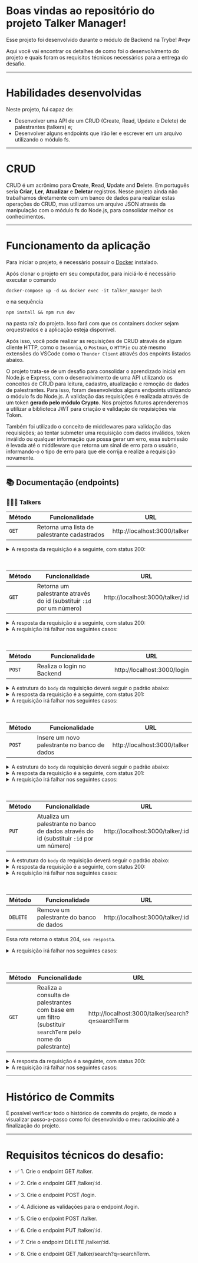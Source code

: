 # Boas vindas ao repositório do projeto <b>Talker Manager</b>!

Esse projeto foi desenvolvido durante o módulo de Backend na Trybe! #vqv 

Aqui você vai encontrar os detalhes de como foi o desenvolvimento do projeto e quais foram os requisitos técnicos necessários para a entrega do desafio.

---

# Habilidades desenvolvidas

Neste projeto, fui capaz de:

- Desenvolver uma API de um CRUD (Create, Read, Update e Delete) de palestrantes (talkers) e;
- Desenvolver alguns endpoints que irão ler e escrever em um arquivo utilizando o módulo fs.

---

# CRUD

CRUD é um acrônimo para **C**reate, **R**ead, **U**pdate and **D**elete. Em português seria **Criar**, **Ler**, **Atualizar** e **Deletar** registros. Nesse projeto ainda não trabalhamos diretamente com um banco de dados para realizar estas operações do CRUD, mas utilizamos um arquivo JSON através da manipulação com o módulo fs do Node.js, para consolidar melhor os conhecimentos.

---

# Funcionamento da aplicação

Para iniciar o projeto, é necessário possuir o [Docker](https://docs.docker.com/engine/install/ubuntu/) instalado.

Após clonar o projeto em seu computador, para iniciá-lo é necessário executar o comando
```
docker-compose up -d && docker exec -it talker_manager bash
```
e na sequência
```
npm install && npm run dev
```
na pasta raíz do projeto. Isso fará com que os containers docker sejam orquestrados e a aplicação esteja disponível.

Após isso, você pode realizar as requisições de CRUD através de algum cliente HTTP, como o `Insomnia`, o `Postman`, o `HTTPie` ou até mesmo extensões do VSCode como o `Thunder Client` através dos enpoints listados abaixo.

O projeto trata-se de um desafio para consolidar o aprendizado inicial em Node.js e Express, com o desenvolvimento de uma API utilizando os conceitos de CRUD para leitura, cadastro, atualização e remoção de dados de palestrantes. Para isso, foram desenvolvidos alguns endpoints utilizando o módulo fs do Node.js. A validação das requisições é realizada através de um token **gerado pelo módulo Crypto**. Nos projetos futuros aprenderemos a utilizar a biblioteca JWT para criação e validação de requisições via Token.

Também foi utilizado o conceito de middlewares para validação das requisições; ao tentar submeter uma requisição com dados inválidos, token inválido ou qualquer informação que possa gerar um erro, essa submissão é levada até o middleware que retorna um sinal de erro para o usuário, informando-o o tipo de erro para que ele corrija e realize a requisição novamente.

---

## 📚 Documentação (endpoints)

### 👨🏻‍💼 Talkers
| Método | Funcionalidade                               | URL                          |
| ------ | -------------------------------------------- | ---------------------------- |
| `GET`  | Retorna uma lista de palestrante cadastrados | http://localhost:3000/talker |

<details>
  <summary>A resposta da requisição é a seguinte, com status 200:</summary>
  
```json
[
  {
    "name": "Henrique Albuquerque",
    "age": 62,
    "id": 1,
    "talk": {
      "watchedAt": "23/10/2020",
      "rate": 5
    }
  },
  {
    "name": "Heloísa Albuquerque",
    "age": 67,
    "id": 2,
    "talk": {
      "watchedAt": "23/10/2020",
      "rate": 5
    }
  },
  {
    "name": "Ricardo Xavier Filho",
    "age": 33,
    "id": 3,
    "talk": {
        "watchedAt": "23/10/2020",
        "rate": 5
    }
  },
  {
    "name": "Marcos Costa",
    "age": 24,
    "id": 4,
    "talk": {
      "watchedAt": "23/10/2020",
      "rate": 5
    }
  }
]
```

</details>
<br>
<br>

| Método | Funcionalidade                                                        | URL                              |
| ------ | --------------------------------------------------------------------- | -------------------------------- |
| `GET`  | Retorna um palestrante através do id (substituir `:id` por um número) | http://localhost:3000/talker/:id |

<details>
  <summary>A resposta da requisição é a seguinte, com status 200:</summary>
  
```json
{
  "name": "Henrique Albuquerque",
  "age": 62,
  "id": 1,
  "talk": {
    "watchedAt": "23/10/2020",
    "rate": 5
  }
}
```

</details>

<details>
  <summary>A requisição irá falhar nos seguintes casos:</summary>
  - A rota retorna o código <code>400</code>, com a mensagem <code>Pessoa palestrante não encontrada</code> caso o id seja inválido;
</details>
<br>
<br>

| Método | Funcionalidade             | URL                         |
| ------ | -------------------------- | --------------------------- |
| `POST` | Realiza o login no Backend | http://localhost:3000/login |

<details>
  <summary>A estrutura do <code>body</code> da requisição deverá seguir o padrão abaixo:</summary>
  
```json
{
  "email": "email@email.com",
  "password": "123456"
}
```

</details>

<details>
  <summary>A resposta da requisição é a seguinte, com status 201:</summary>
  
```json
{
  "token": "36ff25cbe01d68e7"
}
```

</details>

<details>
  <summary>A requisição irá falhar nos seguintes casos:</summary>
  - A rota retorna o código <code>400</code>, com a mensagem <code>O campo "email" é obrigatório</code> caso nenhum e-mail seja informado no body da requisição;<br>
  - A rota retorna o código <code>400</code>, com a mensagem <code>O "email" deve ter o formato "email@email.com"</code> caso seja informado algo diferente de um e-mail no body da requisição;<br>
  - A rota retorna o código <code>400</code>, com a mensagem <code>O campo "password" é obrigatório</code> caso nenhuma senha seja passada no body da requisição;<br>
  - A rota retorna o código <code>400</code>, com a mensagem <code>O "password" deve ter pelo menos 6 caracteres</code> caso uma senha pequena seja passada no body da requisição.
</details>
<br>
<br>

| Método | Funcionalidade                               | URL                          |
| ------ | -------------------------------------------- | ---------------------------- |
| `POST` | Insere um novo palestrante no banco de dados | http://localhost:3000/talker |

<details>
  <summary>A estrutura do <code>body</code> da requisição deverá seguir o padrão abaixo:</summary>
  
```json
{
  "name": "Danielle Santos",
  "age": 56,
  "talk": {
    "watchedAt": "22/10/2019",
    "rate": 5
  }
}
```

Essa requisição deve, obrigatoriamente, ter um `token de autenticação` nos headers, no campo `authorization` (obtido após realizar o login).

</details>

<details>
  <summary>A resposta da requisição é a seguinte, com status 201:</summary>
  
```json
{
  "id": 1,
  "name": "Danielle Santos",
  "age": 56,
  "talk": {
    "watchedAt": "22/10/2019",
    "rate": 5
  }
}
```

</details>

<details>
  <summary>A requisição irá falhar nos seguintes casos:</summary>
  - A rota retorna o código <code>401</code>, com a mensagem <code>Token não encontrado</code> caso não seja informado um token de autorização;<br>
  - A rota retorna o código <code>401</code>, com a mensagem <code>Token inválido</code> caso o token de autorização passado não seja válido;<br>
  - A rota retorna o código <code>400</code>, com a mensagem <code>O campo "name" é obrigatório</code> caso nenhum nome seja informado no body da requisição;<br>
  - A rota retorna o código <code>400</code>, com a mensagem <code>O "name" deve ter pelo menos 3 caracteres</code> caso um nome muito curto seja informado no body da requisição;<br>
  - A rota retorna o código <code>400</code>, com a mensagem <code>O campo "age" é obrigatório</code> caso nenhuma idade seja informada no body da requisição;<br>
  - A rota retorna o código <code>400</code>, com a mensagem <code>A pessoa palestrante deve ser maior de idade</code> caso seja informada uma idade abaixo de 18 anos no body da requisição;<br>
  - A rota retorna o código <code>400</code>, com a mensagem <code>O campo "talk" é obrigatório</code> caso o campo talk não seja informado no body da requisição;<br>
  - A rota retorna o código <code>400</code>, com a mensagem <code>O campo "watchedAt" é obrigatório</code> caso o campo watchedAt não seja informado no body da requisição;<br>
  - A rota retorna o código <code>400</code>, com a mensagem <code>O campo "watchedAt" deve ter o formato "dd/mm/aaaa\</code> caso seja informado uma data inválida no body da requisição;<br>
  - A rota retorna o código <code>400</code>, com a mensagem <code>O campo "rate" é obrigatório</code> caso o campo rate não seja informado no body da requisição;<br>
  - A rota retorna o código <code>400</code>, com a mensagem <code>O campo "rate" é obrigatório</code> caso o campo rate informado no body da requisição seja um número abaixo de 1 ou acima de 5.
</details>
<br>
<br>

| Método | Funcionalidade                                                                           | URL                              |
| ------ | ---------------------------------------------------------------------------------------- | -------------------------------- |
| `PUT`  | Atualiza um palestrante no banco de dados através do id (substituir `:id` por um número) | http://localhost:3000/talker/:id |

<details>
  <summary>A estrutura do <code>body</code> da requisição deverá seguir o padrão abaixo:</summary>
  
```json
{
  "name": "Danielle Santos",
  "age": 56,
  "talk": {
    "watchedAt": "22/10/2019",
    "rate": 5
  }
}
```

</details>

<details>
  <summary>A resposta da requisição é a seguinte, com status 200:</summary>
  
```json
{
  "id": 1,
  "name": "Danielle Santos",
  "age": 56,
  "talk": {
    "watchedAt": "22/10/2019",
    "rate": 4
  }
}
```

</details>

<details>
  <summary>A requisição irá falhar nos seguintes casos:</summary>
  - A rota retorna o código <code>401</code>, com a mensagem <code>Token não encontrado</code> caso não seja informado um token de autorização;<br>
  - A rota retorna o código <code>401</code>, com a mensagem <code>Token inválido</code> caso o token de autorização passado não seja válido;<br>
  - A rota retorna o código <code>400</code>, com a mensagem <code>O campo "name" é obrigatório</code> caso nenhum nome seja informado no body da requisição;<br>
  - A rota retorna o código <code>400</code>, com a mensagem <code>O "name" deve ter pelo menos 3 caracteres</code> caso um nome muito curto seja informado no body da requisição;<br>
  - A rota retorna o código <code>400</code>, com a mensagem <code>O campo "age" é obrigatório</code> caso nenhuma idade seja informada no body da requisição;<br>
  - A rota retorna o código <code>400</code>, com a mensagem <code>A pessoa palestrante deve ser maior de idade</code> caso seja informada uma idade abaixo de 18 anos no body da requisição;<br>
  - A rota retorna o código <code>400</code>, com a mensagem <code>O campo "talk" é obrigatório</code> caso o campo talk não seja informado no body da requisição;<br>
  - A rota retorna o código <code>400</code>, com a mensagem <code>O campo "watchedAt" é obrigatório</code> caso o campo watchedAt não seja informado no body da requisição;<br>
  - A rota retorna o código <code>400</code>, com a mensagem <code>O campo "watchedAt" deve ter o formato "dd/mm/aaaa\</code> caso seja informado uma data inválida no body da requisição;<br>
  - A rota retorna o código <code>400</code>, com a mensagem <code>O campo "rate" é obrigatório</code> caso o campo rate não seja informado no body da requisição;<br>
  - A rota retorna o código <code>400</code>, com a mensagem <code>O campo "rate" é obrigatório</code> caso o campo rate informado no body da requisição seja um número abaixo de 1 ou acima de 5.
</details>
<br>
<br>

| Método   | Funcionalidade                          | URL                              |
| -------- | --------------------------------------- | -------------------------------- |
| `DELETE` | Remove um palestrante do banco de dados | http://localhost:3000/talker/:id |

Essa rota retorna o status 204, <code>sem resposta</code>.

<details>
  <summary>A requisição irá falhar nos seguintes casos:</summary>
  - A rota retorna o código <code>401</code>, com a mensagem <code>Token não encontrado</code> caso não seja informado um token de autorização;<br>
  - A rota retorna o código <code>401</code>, com a mensagem <code>Token inválido</code> caso o token de autorização passado não seja válido.
</details>
<br>
<br>

| Método | Funcionalidade                                                                                                         | URL                                              |
| ------ | ---------------------------------------------------------------------------------------------------------------------- | ------------------------------------------------ |
| `GET`  | Realiza a consulta de palestrantes com base em um filtro (substituir <code>searchTerm</code> pelo nome do palestrante) | http://localhost:3000/talker/search?q=searchTerm |

<details>
  <summary>A resposta da requisição é a seguinte, com status 200:</summary>
  
```json
[
  {
    "id": 1,
    "name": "Danielle Santos",
    "age": 56,
    "talk": {
      "watchedAt": "22/10/2019",
      "rate": 5,
    },
  }
]
```

</details>

<details>
  <summary>A requisição irá falhar nos seguintes casos:</summary>
  - A rota retorna o código <code>401</code>, com a mensagem <code>Token não encontrado</code> caso não seja informado um token de autorização;<br>
  - A rota retorna o código <code>401</code>, com a mensagem <code>Token inválido</code> caso o token de autorização passado não seja válido.
</details>

---

# Histórico de Commits

É possível verificar todo o histórico de commits do projeto, de modo a visualizar passo-a-passo como foi desenvolvido o meu raciocínio até a finalização do projeto.

---

# Requisitos técnicos do desafio:

- ✅ 1. Crie o endpoint GET /talker.

- ✅ 2. Crie o endpoint GET /talker/:id.

- ✅ 3. Crie o endpoint POST /login.

- ✅ 4. Adicione as validações para o endpoint /login.

- ✅ 5. Crie o endpoint POST /talker.

- ✅ 6. Crie o endpoint PUT /talker/:id.

- ✅ 7. Crie o endpoint DELETE /talker/:id.

- ✅ 8. Crie o endpoint GET /talker/search?q=searchTerm.